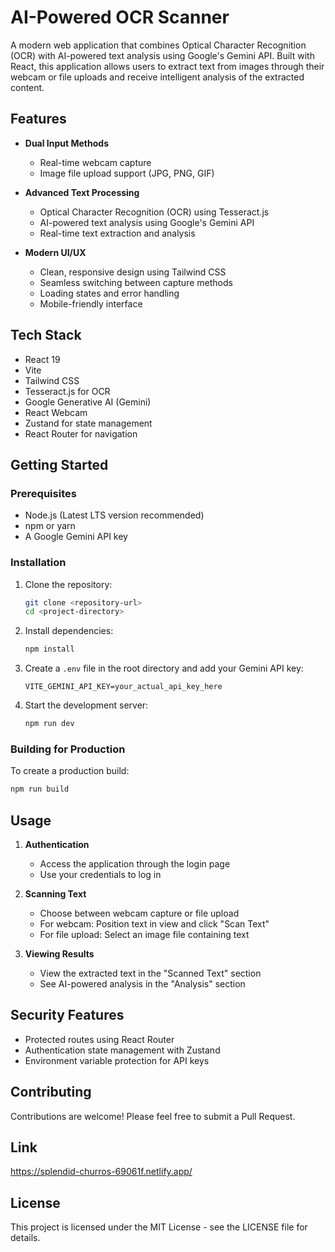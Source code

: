 # AI-Powered OCR Scanner

A modern web application that combines Optical Character Recognition (OCR) with AI-powered text analysis using Google's Gemini API. Built with React, this application allows users to extract text from images through their webcam or file uploads and receive intelligent analysis of the extracted content.

## Features

- **Dual Input Methods**
  - Real-time webcam capture
  - Image file upload support (JPG, PNG, GIF)

- **Advanced Text Processing**
  - Optical Character Recognition (OCR) using Tesseract.js
  - AI-powered text analysis using Google's Gemini API
  - Real-time text extraction and analysis

- **Modern UI/UX**
  - Clean, responsive design using Tailwind CSS
  - Seamless switching between capture methods
  - Loading states and error handling
  - Mobile-friendly interface

## Tech Stack

- React 19
- Vite
- Tailwind CSS
- Tesseract.js for OCR
- Google Generative AI (Gemini)
- React Webcam
- Zustand for state management
- React Router for navigation

## Getting Started

### Prerequisites

- Node.js (Latest LTS version recommended)
- npm or yarn
- A Google Gemini API key

### Installation

1. Clone the repository:
   ```bash
   git clone <repository-url>
   cd <project-directory>
   ```

2. Install dependencies:
   ```bash
   npm install
   ```

3. Create a `.env` file in the root directory and add your Gemini API key:
   ```
   VITE_GEMINI_API_KEY=your_actual_api_key_here
   ```

4. Start the development server:
   ```bash
   npm run dev
   ```

### Building for Production

To create a production build:
```bash
npm run build
```

## Usage

1. **Authentication**
   - Access the application through the login page
   - Use your credentials to log in

2. **Scanning Text**
   - Choose between webcam capture or file upload
   - For webcam: Position text in view and click "Scan Text"
   - For file upload: Select an image file containing text

3. **Viewing Results**
   - View the extracted text in the "Scanned Text" section
   - See AI-powered analysis in the "Analysis" section

## Security Features

- Protected routes using React Router
- Authentication state management with Zustand
- Environment variable protection for API keys

## Contributing

Contributions are welcome! Please feel free to submit a Pull Request.

## Link
https://splendid-churros-69061f.netlify.app/

## License

This project is licensed under the MIT License - see the LICENSE file for details.
